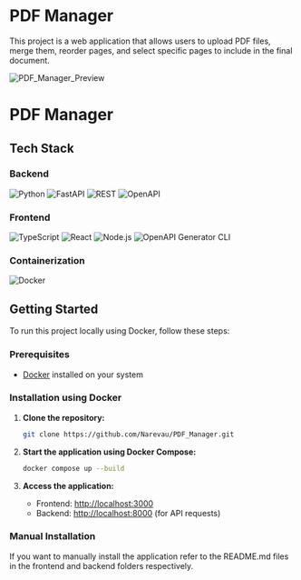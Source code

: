 # PDF Manager

This project is a web application that allows users to upload PDF files, merge them, reorder pages, and select specific pages to include in the final document.  

![PDF_Manager_Preview](https://github.com/user-attachments/assets/22e89bfe-bcb5-483f-8cd5-653c581da0ee)
# PDF Manager

## Tech Stack

### Backend
<p align="left">
  <img src="https://img.shields.io/badge/Python-3776AB?style=for-the-badge&logo=python&logoColor=white" alt="Python" />
  <img src="https://img.shields.io/badge/FastAPI-009688?style=for-the-badge&logo=fastapi&logoColor=white" alt="FastAPI" />
  <img src="https://img.shields.io/badge/REST-02569B?style=for-the-badge&logo=rest&logoColor=white" alt="REST" />
  <img src="https://img.shields.io/badge/OpenAPI-6BA539?style=for-the-badge&logo=openapi-initiative&logoColor=white" alt="OpenAPI" />
</p>

### Frontend
<p align="left">
  <img src="https://img.shields.io/badge/TypeScript-3178C6?style=for-the-badge&logo=typescript&logoColor=white" alt="TypeScript" />
  <img src="https://img.shields.io/badge/React-61DAFB?style=for-the-badge&logo=react&logoColor=black" alt="React" />
   <img src="https://img.shields.io/badge/Node.js-339933?style=for-the-badge&logo=nodedotjs&logoColor=white" alt="Node.js" />
  <img src="https://img.shields.io/badge/OpenAPI_Generator-6BA539?style=for-the-badge&logo=openapi-initiative&logoColor=white" alt="OpenAPI Generator CLI" />
</p>

### Containerization
![Docker](https://img.shields.io/badge/Docker-2496ED?style=for-the-badge&logo=docker&logoColor=white)

## Getting Started  

To run this project locally using Docker, follow these steps:  

### Prerequisites  
- [Docker](https://www.docker.com/get-started) installed on your system  

### Installation using Docker

1. **Clone the repository:**  
   ```sh
   git clone https://github.com/Narevau/PDF_Manager.git 
   ```

2. **Start the application using Docker Compose:**  
   ```sh
   docker compose up --build
   ```

3. **Access the application:**  
   - Frontend: [http://localhost:3000](http://localhost:3000)  
   - Backend: [http://localhost:8000](http://localhost:8000) (for API requests)
  
### Manual Installation

If you want to manually install the application refer to the README.md files in the frontend and backend folders respectively.
